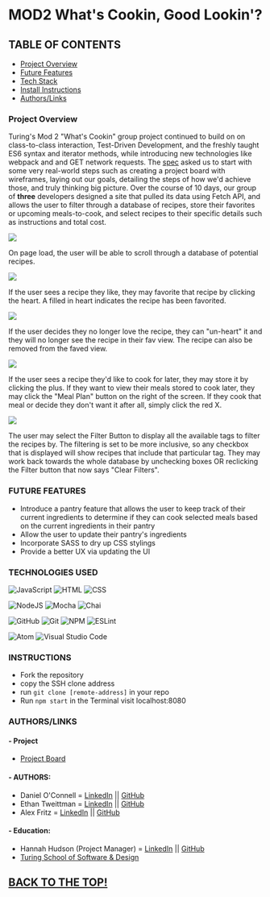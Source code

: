 # MOD2 What's Cookin, Good Lookin'?

## TABLE OF CONTENTS
- [Project Overview](##-Project-Overview)
- [Future Features](##-FUTURE-FEATURES)
- [Tech Stack](##-TECHNOLOGIES-USED )
- [Install Instructions](##-INSTRUCTIONS)
- [Authors/Links](##-AUTHORS/LINKS)

### Project Overview

Turing's Mod 2 "What's Cookin" group project continued to build on on class-to-class interaction, Test-Driven Development, and the freshly taught ES6 syntax and iterator methods, while introducing new technologies like webpack and and GET network requests. The [spec](https://frontend.turing.edu/projects/whats-cookin-part-one.html) asked us to start with some very real-world steps such as creating a project board with wireframes, laying out our goals, detailing the steps of how we'd achieve those, and truly thinking big picture. Over the course of 10 days, our group of **three** developers designed a site that pulled its data using Fetch API, and allows the user to filter through a database of recipes, store their favorites or upcoming meals-to-cook, and select recipes to their specific details such as instructions and total cost. 

![](https://media.giphy.com/media/TxJL6ay7GAHKnXIsH3/giphy.gif)

On page load, the user will be able to scroll through a database of potential recipes.

![](https://media.giphy.com/media/YrUU1bToSi4Y3TszV0/giphy.gif)

If the user sees a recipe they like, they may favorite that recipe by clicking the heart. A filled in heart indicates the recipe has been favorited.

![](https://media.giphy.com/media/fSaNaY81D0g2DgcVMW/giphy.gif)

If the user decides they no longer love the recipe, they can "un-heart" it and they will no longer see the recipe in their fav view. The recipe can also be removed from the faved view.

![](https://media.giphy.com/media/FlSlD76305vOiqkqke/giphy.gif)

If the user sees a recipe they'd like to cook for later, they may store it by clicking the plus. If they want to view their meals stored to cook later, they may click the "Meal Plan" button on the right of the screen. If they cook that meal or decide they don't want it after all, simply click the red X. 

![](https://media.giphy.com/media/2aOSXQvdaIgYELOihI/giphy.gif)

The user may select the Filter Button to display all the available tags to filter the recipes by. The filtering is set to be more inclusive, so any checkbox that is displayed will show recipes that include that particular tag. They may work back towards the whole database by unchecking boxes OR reclicking the Filter button that now says "Clear Filters".


### FUTURE FEATURES
- Introduce a pantry feature that allows the user to keep track of their current ingredients to determine if they can cook selected meals based on the current ingredients in their pantry
- Allow the user to update their pantry's ingredients
- Incorporate SASS to dry up CSS stylings
- Provide a better UX via updating the UI

### TECHNOLOGIES USED 
![JavaScript](https://img.shields.io/badge/JavaScript-F7DF1E?style=for-the-badge&logo=javascript&logoColor=black)
![HTML](https://img.shields.io/badge/HTML5-E34F26?style=for-the-badge&logo=html5&logoColor=white)
![CSS](https://img.shields.io/badge/CSS3-1572B6?style=for-the-badge&logo=css3&logoColor=white)

![NodeJS](https://img.shields.io/badge/node.js-6DA55F?style=for-the-badge&logo=node.js&logoColor=white)
![Mocha](https://img.shields.io/badge/Mocha-8D6748?style=for-the-badge&logo=Mocha&logoColor=white)
![Chai](https://img.shields.io/badge/chai-A30701?style=for-the-badge&logo=chai&logoColor=white)

![GitHub](https://img.shields.io/badge/github-%23121011.svg?style=for-the-badge&logo=github&logoColor=white)
![Git](https://img.shields.io/badge/git-%23F05033.svg?style=for-the-badge&logo=git&logoColor=white)
![NPM](https://img.shields.io/badge/NPM-%23000000.svg?style=for-the-badge&logo=npm&logoColor=white)
![ESLint](https://img.shields.io/badge/ESLint-4B3263?style=for-the-badge&logo=eslint&logoColor=white)

![Atom](https://img.shields.io/badge/Atom-%2366595C.svg?style=for-the-badge&logo=atom&logoColor=white)
![Visual Studio Code](https://img.shields.io/badge/Visual%20Studio%20Code-0078d7.svg?style=for-the-badge&logo=visual-studio-code&logoColor=white)

### INSTRUCTIONS
- Fork the repository
- copy the SSH clone address
- run ```git clone [remote-address]``` in your repo
- Run ```npm start``` in the Terminal visit localhost:8080

### AUTHORS/LINKS
#### - Project
   - [Project Board]()
#### - AUTHORS:
   - Daniel O'Connell = [LinkedIn](https://www.linkedin.com/in/daniel-o-connell-a66371224/) || [GitHub](https://github.com/Daniel-OC)
   - Ethan Tweittman = [LinkedIn](https://www.linkedin.com/in/ethantweitmann/) || [GitHub](https://github.com/ectweitmann)
   - Alex Fritz = [LinkedIn](https://www.linkedin.com/in/alexmfritz/) || [GitHub](https://github.com/alexmfritz)
#### - Education:
   - Hannah Hudson (Project Manager) = [LinkedIn](https://www.linkedin.com/in/hannahchudson/) || [GitHub](https://github.com/hannahhch)
   - [Turing School of Software & Design](https://turing.edu/)


## [BACK TO THE TOP!](#-MOD2-What's-Cookin,-Good-Lookin'?)

